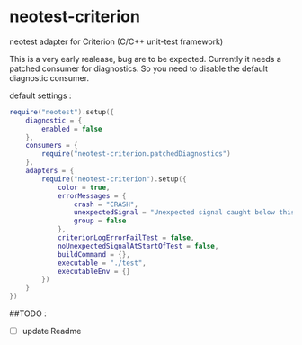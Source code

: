 # neotest-criterion
neotest adapter for Criterion (C/C++ unit-test framework)

This is a very early realease, bug are to be expected. Currently it needs a patched consumer for diagnostics.
So you need to disable the default diagnostic consumer.

default settings :

```lua
require("neotest").setup({
    diagnostic = {
        enabled = false
    },
    consumers = {
        require("neotest-criterion.patchedDiagnostics")
    },
    adapters = {
        require("neotest-criterion").setup({
            color = true,
            errorMessages = {
                crash = "CRASH",
                unexpectedSignal = "Unexpected signal caught below this line!",
                group = false
            },
            criterionLogErrorFailTest = false,
            noUnexpectedSignalAtStartOfTest = false,
            buildCommand = {},
            executable = "./test",
            executableEnv = {}
        })
    }
})
```

##TODO :
- [ ] update Readme
